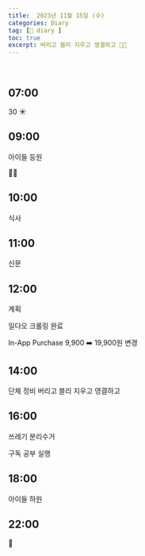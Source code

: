 ```yaml
---
title:  2023년 11월 15일 (수)
categories: Diary
tag: [📒 diary ]
toc: true
excerpt: 버리고 블리 지우고 영결하고 🏃🏻
---
```

​

## 07:00

30 ☀️

## 09:00

아이들 등원

🏃🏻

## 10:00

식사

## 11:00

신문

## 12:00

계획

일다오 크롤링 완료

In-App Purchase 9,900 ➡️ 19,900원 변경

## 14:00

단체 정비
버리고
블리
지우고
영결하고

## 16:00

쓰레기 분리수거

구독 공부 실행

## 18:00

아이들 하원

## 22:00

🌙

<br><br><br>